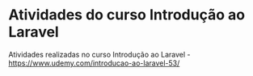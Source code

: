 
# Atividades do curso Introdução ao Laravel

Atividades realizadas no curso Introdução ao Laravel - https://www.udemy.com/introducao-ao-laravel-53/
